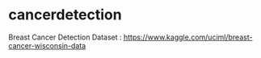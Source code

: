 # cancerdetection
Breast Cancer Detection
Dataset : https://www.kaggle.com/uciml/breast-cancer-wisconsin-data
